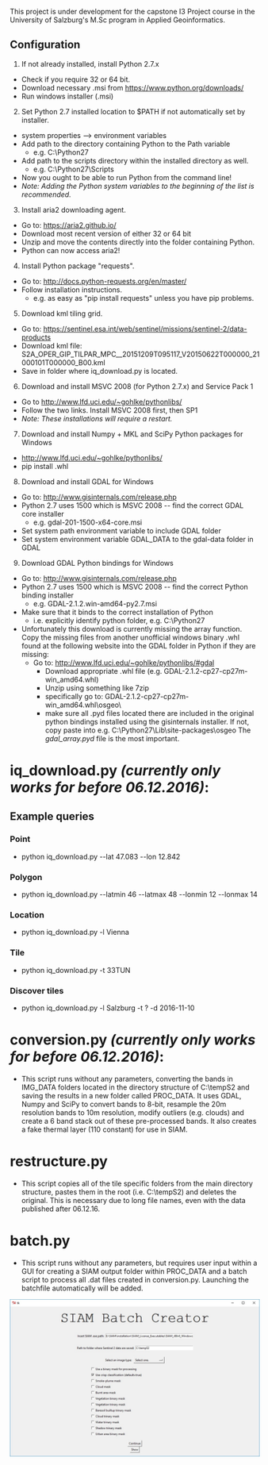 This project is under development for the capstone I3 Project course in
the University of Salzburg's M.Sc program in Applied Geoinformatics.  

## Configuration
1. If not already installed, install Python 2.7.x
 * Check if you require 32 or 64 bit.
 * Download necessary .msi from https://www.python.org/downloads/
 * Run windows installer (.msi)
2. Set Python 2.7 installed location to $PATH if not automatically set by installer.
 * system properties --> environment variables
 * Add path to the directory containing Python to the Path variable
    * e.g. C:\Python27
 * Add path to the scripts directory within the installed directory as well.
    * e.g. C:\Python27\Scripts
 * Now you ought to be able to run Python from the command line!
 * _Note: Adding the Python system variables to the beginning of the list is recommended._
3. Install aria2 downloading agent.
 * Go to: https://aria2.github.io/
 * Download most recent version of either 32 or 64 bit
 * Unzip and move the contents directly into the folder containing Python.
 * Python can now access aria2!
4. Install Python package "requests".
 * Go to: http://docs.python-requests.org/en/master/
 * Follow installation instructions.
    * e.g. as easy as "pip install requests" unless you have pip problems.
5. Download kml tiling grid.
 * Go to: https://sentinel.esa.int/web/sentinel/missions/sentinel-2/data-products
 * Download kml file: S2A_OPER_GIP_TILPAR_MPC__20151209T095117_V20150622T000000_21000101T000000_B00.kml
 * Save in folder where iq_download.py is located.
6. Download and install MSVC 2008 (for Python 2.7.x) and Service Pack 1
 * Go to http://www.lfd.uci.edu/~gohlke/pythonlibs/
 * Follow the two links. Install MSVC 2008 first, then SP1
 * _Note: These installations will require a restart._
7. Download and install Numpy + MKL and SciPy Python packages for Windows
 * http://www.lfd.uci.edu/~gohlke/pythonlibs/
 * pip install .whl
8. Download and install GDAL for Windows
 * Go to: http://www.gisinternals.com/release.php
 * Python 2.7 uses 1500 which is MSVC 2008 -- find the correct GDAL core installer
    * e.g. gdal-201-1500-x64-core.msi
 * Set system path environment variable to include GDAL folder
 * Set system environment variable GDAL_DATA to the gdal-data folder in GDAL
9. Download GDAL Python bindings for Windows
 * Go to: http://www.gisinternals.com/release.php
 * Python 2.7 uses 1500 which is MSVC 2008 -- find the correct Python binding installer
    * e.g. GDAL-2.1.2.win-amd64-py2.7.msi
 * Make sure that it binds to the correct installation of Python
    * i.e. explicitly identify python folder, e.g. C:\Python27
 * Unfortunately this download is currently missing the array function. Copy the
   missing files from another unofficial windows binary .whl found at the following
   website into the GDAL folder in Python if they are missing:
    * Go to: http://www.lfd.uci.edu/~gohlke/pythonlibs/#gdal
        - Download appropriate .whl file (e.g. GDAL-2.1.2-cp27-cp27m-win_amd64.whl)
        - Unzip using something like 7zip
        - specifically go to: GDAL-2.1.2-cp27-cp27m-win_amd64.whl\osgeo\
        - make sure all .pyd files located there are included in the
          original python bindings installed using the gisinternals installer.
          If not, copy paste into e.g. C:\Python27\Lib\site-packages\osgeo
          The _gdal_array.pyd_ file is the most important.

# iq_download.py _(currently only works for before 06.12.2016)_:
## Example queries
### Point
* python iq_download.py --lat 47.083 --lon 12.842

### Polygon
* python iq_download.py --latmin 46 --latmax 48 --lonmin 12 --lonmax 14

### Location
* python iq_download.py -l Vienna

### Tile
* python iq_download.py -t 33TUN

### Discover tiles
* python iq_download.py -l Salzburg -t ? -d 2016-11-10

# conversion.py _(currently only works for before 06.12.2016)_:
* This script runs without any parameters, converting the bands in IMG_DATA folders
  located in the directory structure of C:\tempS2 and saving the results
  in a new folder called PROC_DATA.
  It uses GDAL, Numpy and SciPy to convert bands to 8-bit, resample the 20m resolution
  bands to 10m resolution, modify outliers (e.g. clouds) and create a 6 band
  stack out of these pre-processed bands.
  It also creates a fake thermal layer (110 constant) for use in SIAM.

# restructure.py
* This script copies all of the tile specific folders from the main directory
  structure, pastes them in the root (i.e. C:\tempS2) and deletes the original.
  This is necessary due to long file names, even with the data published
  after 06.12.16.

# batch.py
* This script runs without any parameters, but requires user input within a GUI
  for creating a SIAM output folder within PROC_DATA and a batch script to process
  all .dat files created in conversion.py.
  Launching the batchfile automatically will be added.
  
![Batch GUI](/images/batch_tk.jpg?raw=true "Batch GUI")
